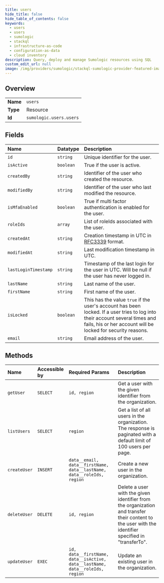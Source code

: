 ```yaml
---
title: users
hide_title: false
hide_table_of_contents: false
keywords:
  - users
  - users
  - sumologic    
  - stackql
  - infrastructure-as-code
  - configuration-as-data
  - cloud inventory
description: Query, deploy and manage Sumologic resources using SQL
custom_edit_url: null
image: /img/providers/sumologic/stackql-sumologic-provider-featured-image.png
---
```

  
    

## Overview
<table><tbody>
<tr><td><b>Name</b></td><td><code>users</code></td></tr>
<tr><td><b>Type</b></td><td>Resource</td></tr>
<tr><td><b>Id</b></td><td><code>sumologic.users.users</code></td></tr>
</tbody></table>

## Fields
| Name | Datatype | Description |
|:-----|:---------|:------------|
| `id` | `string` | Unique identifier for the user. |
| `isActive` | `boolean` | True if the user is active. |
| `createdBy` | `string` | Identifier of the user who created the resource. |
| `modifiedBy` | `string` | Identifier of the user who last modified the resource. |
| `isMfaEnabled` | `boolean` | True if multi factor authentication is enabled for the user. |
| `roleIds` | `array` | List of roleIds associated with the user. |
| `createdAt` | `string` | Creation timestamp in UTC in [RFC3339](https://tools.ietf.org/html/rfc3339) format. |
| `modifiedAt` | `string` | Last modification timestamp in UTC. |
| `lastLoginTimestamp` | `string` | Timestamp of the last login for the user in UTC. Will be null if the user has never logged in. |
| `lastName` | `string` | Last name of the user. |
| `firstName` | `string` | First name of the user. |
| `isLocked` | `boolean` | This has the value `true` if the user's account has been locked. If a user tries to log into their account several times and fails, his or her account will be locked for security reasons. |
| `email` | `string` | Email address of the user. |
## Methods
| Name | Accessible by | Required Params | Description |
|:-----|:--------------|:----------------|:------------|
| `getUser` | `SELECT` | `id, region` | Get a user with the given identifier from the organization. |
| `listUsers` | `SELECT` | `region` | Get a list of all users in the organization. The response is paginated with a default limit of 100 users per page. |
| `createUser` | `INSERT` | `data__email, data__firstName, data__lastName, data__roleIds, region` | Create a new user in the organization. |
| `deleteUser` | `DELETE` | `id, region` | Delete a user with the given identifier from the organization and transfer their content to the user with the identifier specified in "transferTo". |
| `updateUser` | `EXEC` | `id, data__firstName, data__isActive, data__lastName, data__roleIds, region` | Update an existing user in the organization. |
